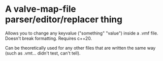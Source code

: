 # A valve-map-file parser/editor/replacer thing
Allows you to change any keyvalue ("something" "value") inside a .vmf file.
Doesn't break formatting.
Requires c++20.

Can be theoretically used for any other files that are written the same way (such as .vmt... didn't test, can't tell).
